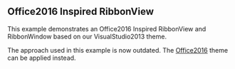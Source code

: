 ##  Office2016 Inspired RibbonView 
This example demonstrates an Office2016 Inspired RibbonView and RibbonWindow based on our VisualStudio2013 theme.

The approach used in this example is now outdated. The [Office2016](https://docs.telerik.com/devtools/wpf/styling-and-appearance/themes-suite/common-styling-appearance-office2016-theme) theme can be applied instead.


[//]: <keywords: office2016, themes, windows10>
